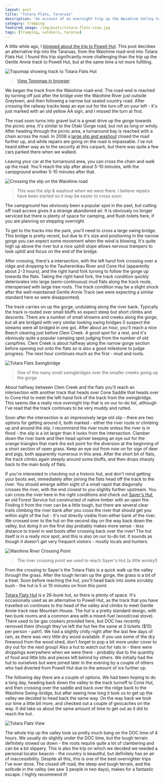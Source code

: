 ```yaml
---
layout: post
title: "Totara Flats, Tararuas"
description: "An account of an overnight trip up the Waiohine Valley to Totara Flats Hut, via Sayer's Hut, in the Tararua Forest Park"
category: tramping
featured_image: /img/posts/totara-flats-view.jpg
tags: [tramping, outdoors, tararua]
---
```



A little while ago, I [blogged about the trip to Powell Hut](/tramping/2015/06/19/powell-hut-tararuas.html). This post
decribes an alternative trip into the Tararuas, from the Waiohine road-end into Totara Flats Hut. I found this trip
significantly more challenging than the trip up the Gentle Annie track to Powell Hut, but at the same time a lot more
fulfiling.

![Topomap showing track to Totara Flats Hut](/img/posts/totara-flats-topomap.jpg)
> [View Topomap in browser](http://www.topomap.co.nz/NZTopoMap?v=2&ll=-40.959678,175.385056&z=14)

We began the track from the Waiohine road-end. The road-end is reached by turning off just after the bridge over the Waiohine
River just outside Greytown, and then following a narrow but sealed country road. After crossing the railway tracks keep
an eye out for the turn off on your left - it's just marked with an old yellow AA sign, and I missed the turn at first.

The road soon turns into gravel but is a great drive up the gorge towards the picnic area. It's similar to the Otaki Gorge
road, but not as long or windy. After heading through the picnic area, a turnaround bay is reached with a chain across the road.
In 2008 a [large slip and washout](http://www.nzherald.co.nz/wairarapa-times-age/news/article.cfm?c_id=1503414&objectid=10975463)
closed the road further up, and while repairs are going on the road is impassable. I've not heard either way as to the
security at this carpark, but there was quite a few cars parked there when we walked.  

Leaving your car at the turnaround area, you can cross the chain and walk up the road. You'll reach the slip after about 5-10 minutes,
with the campground another 5-10 minutes after that.

![Crossing the slip on the Waiohine road](/img/posts/waiohine-gorge-slip.jpg)
> This was the slip &amp; washout when we were there. I believe repairs have been started so it may be easier to cross soon.

The campground has obviously been a popular spot in the past, but cutting off road access gives it a strange abandoned air.
It is obviously no longer serviced but there is plenty of space for camping, and flush toilets here, if you are planning on
stopping overnight.

To get to the tracks into the park, you'll need to cross a large swing bridge. This bridge is pretty recent, but due to
it's size and positioning in the narrow gorge you can expect some movement when the wind is blowing. It's quite high up
above the river but a nice uphill slope allows nervous trampers to look uphill and focus on the end of the bridge.

After crossing, there's a intersection, with the left hand fork crossing over a ridge and dropping to the Tauherenikau River
and Cone Hut (apparently about 2-3 hours), and the right hand fork turning to follow the gorge up towards the flats. Taking the
right hand fork, the track condition quickly deteriorates into large (semi-continuous) mud flats along the track route, interspersed
with large tree roots. The track condition may be a slight shock after the well-maintained Gentle Annie Track (we were expecting
  a similar standard here so were disappointed).

  The track carries on up the gorge, undulating along the river bank. Typically the track is routed over small bluffs
  so expect steep but short climbs and descents. There are a number of small streams and creeks along the gorge, but all
  are bridged with very similar looking swing bridges (I suspect the streams were all bridged in one go). After about an hour,
  you'll reach a nice Beech clearing just before Clem Creek. A good spot for a rest, and it's obviously quite a popular
  camping spot judging from the number of old campfires. Clem Creek is about halfway along the narrow gorge section before
  opening out onto the flats so is also a good milestone to judge progress. The next hour continues much as the first -
  mud and roots.

  ![Totara Flats Swingbridge](/img/posts/totara-flats-small-swingbridge.jpg)
  > One of the many small swingbridges over the smaller creeks going up the gorge

  About halfway between Clem Creek and the flats you'll reach an intersection with another track that heads over Cone Saddle
  that heads over to Cone Hut to meet the left-hand fork of the track from the swingbridge. This seems like a really nice
  overnight trip that is on our to-do list, although I've read that the track continues to be very muddy and rutted.

 Soon after the intersection is an impressively large old slip - there are two options for getting around it, both marked -
 either the river route or climbing up and around the slip. I recommend the river route unless the river is in flood - the
 slip is a lot larger than it looks from the intersection. Clamber down the river bank and then head upriver keeping an eye
 out for the orange triangles that mark the exit point for the diversion at the beginning of a short section of open
 grass. Keep an eye out from now on for sign of deer and pigs, both apparently numerous in this area. After the short
 bit of flats, the track climbs again steeply around some bluffs, and then drops sharply back to the main body of flats.

 If you're interested in checking out a historic hut, and don't mind getting your boots wet, immediately after joining the
 flats head off the track to the river. You should emerge within sight of a small rapid that diagonally crosses the
 river, with the end closest to you slightly further upstream. You can cross the river here in the right conditions and
 check out [Sayer's Hut](http://www.doc.govt.nz/parks-and-recreation/places-to-go/wellington-kapiti/places/tararua-forest-park/things-to-do/huts/sayers-hut/),
 an old Forest Service hut constructed of native timber with an open fire. Finding it from the river can be a little tough,
 but there are several clear trails climbing the river bank after you cross the river that should get you within
 sight of the hut - it's not directly visible from either bank of the river. We crossed over to the hut on the second day on
 the way back down the valley, but doing it on the first day probably makes more sense - less distance to travel in wet
 boots after crossing back over the river! The hut itself is in a really nice spot, and this is also on our to-do list.
 It sounds as though it doesn't get very frequent visitors - mostly locals and hunters.

 ![Waiohine River Crossing Point](/img/posts/waiohine-river-crossing.jpg)
 > The river crossing point we used to reach Sayer's Hut (a little wonky!)

 From the crossing to Sayer's the Totara Flats is a quick walk up the valley through the grass. After the tough terrain
 up the gorge, the grass is a bit of a treat. Soon before reaching the hut, you'll head back into some scrubby bush - the hut
 is 5 or 10 minutes on from this point.

 [Totara Flats Hut](http://www.doc.govt.nz/parks-and-recreation/places-to-go/wellington-kapiti/places/tararua-forest-park/things-to-do/huts/totara-flats-hut/)
 is a 26-bunk hut, so there is plenty of space. It's occasionally used as an alternative to Powell Hut, as the track that you have travelled
 on continues to the head of the valley and climbs to meet Gentle Annie track near Mountain House. The hut is a pretty standard design,
 with two bunk rooms and a common area with a mixed-fuel (wood/coal stove). There used to be gas cookers provided here, but DOC has recently
 removed them (though they've left the hut fee the same at 3 tickets ($15) per person - pah!). We had a slightly chilly night
 after the last few days of rain, as there was very little dry wood available. If you use some of the dry firewood from the wood shed,
 don't forget to pop a bit more under cover to dry out for the next group! Also a hut to watch out for rats in - there were droppings
 everywhere when we were there - probably due to the quantity of food and little bits and pieces left behind by others. We initially
 had the hut to ourselves but were joined later in the evening by a couple of others who had diverted from Powell Hut due to the amount
 of ice further up.

 The following day there are a couple of options. We had been hoping to do a long day, heading back down the valley to the track
 turnoff to Cone Hut, and then crossing over the saddle and back over the ridge back to the Waiohine Swing-bridge, but after
 seeing how long it took us to get up the valley we decided to head back the same way. On the way back we took our time a little
 bit more, and checked out a couple of geocaches on the way. It did take us about the same amount of time to get out as it did to
 reach the hut.

 ![Totara Flats View](/img/posts/totara-flats-view.jpg)

 The whole trip up the valley took us pretty much bang on the DOC time of 4 hours. We usually do slightly under the DOC time, but
 the tough terrain definitely slowed us down - the roots require quite a lot of clambering and can be a bit slippery. This is also
 the trip on which we decided we needed a personal locator beacon - the country is beautiful, but definitely has an air of inaccessibility.
 Despite all this, this is one of the best overnighter trips I've ever done. The closed off road, the steep and tough terrain, and the
 solitude in the valley (we saw 3 people in two days), makes for a fantastic escape. I highly recommend it!
